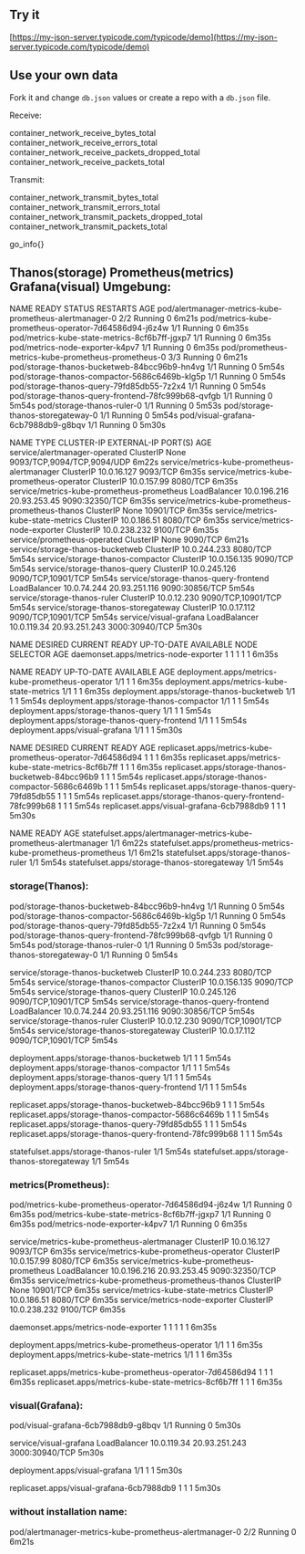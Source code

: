 ## Try it

[https://my-json-server.typicode.com/typicode/demo](https://my-json-server.typicode.com/typicode/demo)

## Use your own data

Fork it and change `db.json` values or create a repo with a `db.json` file.

Receive:

container_network_receive_bytes_total
container_network_receive_errors_total
container_network_receive_packets_dropped_total
container_network_receive_packets_total

Transmit:

container_network_transmit_bytes_total
container_network_transmit_errors_total
container_network_transmit_packets_dropped_total
container_network_transmit_packets_total


go_info{}

## Thanos(storage) Prometheus(metrics) Grafana(visual) Umgebung:

NAME                                                      READY   STATUS    RESTARTS   AGE
pod/alertmanager-metrics-kube-prometheus-alertmanager-0   2/2     Running   0          6m21s
pod/metrics-kube-prometheus-operator-7d64586d94-j6z4w     1/1     Running   0          6m35s
pod/metrics-kube-state-metrics-8cf6b7ff-jgxp7             1/1     Running   0          6m35s
pod/metrics-node-exporter-k4pv7                           1/1     Running   0          6m35s
pod/prometheus-metrics-kube-prometheus-prometheus-0       3/3     Running   0          6m21s
pod/storage-thanos-bucketweb-84bcc96b9-hn4vg              1/1     Running   0          5m54s
pod/storage-thanos-compactor-5686c6469b-klg5p             1/1     Running   0          5m54s
pod/storage-thanos-query-79fd85db55-7z2x4                 1/1     Running   0          5m54s
pod/storage-thanos-query-frontend-78fc999b68-qvfgb        1/1     Running   0          5m54s
pod/storage-thanos-ruler-0                                1/1     Running   0          5m53s
pod/storage-thanos-storegateway-0                         1/1     Running   0          5m54s
pod/visual-grafana-6cb7988db9-g8bqv                       1/1     Running   0          5m30s

NAME                                                TYPE           CLUSTER-IP     EXTERNAL-IP     PORT(S)                      AGE
service/alertmanager-operated                       ClusterIP      None           <none>          9093/TCP,9094/TCP,9094/UDP   6m22s
service/metrics-kube-prometheus-alertmanager        ClusterIP      10.0.16.127    <none>          9093/TCP                     6m35s
service/metrics-kube-prometheus-operator            ClusterIP      10.0.157.99    <none>          8080/TCP                     6m35s
service/metrics-kube-prometheus-prometheus          LoadBalancer   10.0.196.216   20.93.253.45    9090:32350/TCP               6m35s
service/metrics-kube-prometheus-prometheus-thanos   ClusterIP      None           <none>          10901/TCP                    6m35s
service/metrics-kube-state-metrics                  ClusterIP      10.0.186.51    <none>          8080/TCP                     6m35s
service/metrics-node-exporter                       ClusterIP      10.0.238.232   <none>          9100/TCP                     6m35s
service/prometheus-operated                         ClusterIP      None           <none>          9090/TCP                     6m21s
service/storage-thanos-bucketweb                    ClusterIP      10.0.244.233   <none>          8080/TCP                     5m54s
service/storage-thanos-compactor                    ClusterIP      10.0.156.135   <none>          9090/TCP                     5m54s
service/storage-thanos-query                        ClusterIP      10.0.245.126   <none>          9090/TCP,10901/TCP           5m54s
service/storage-thanos-query-frontend               LoadBalancer   10.0.74.244    20.93.251.116   9090:30856/TCP               5m54s
service/storage-thanos-ruler                        ClusterIP      10.0.12.230    <none>          9090/TCP,10901/TCP           5m54s
service/storage-thanos-storegateway                 ClusterIP      10.0.17.112    <none>          9090/TCP,10901/TCP           5m54s
service/visual-grafana                              LoadBalancer   10.0.119.34    20.93.251.243   3000:30940/TCP               5m30s

NAME                                   DESIRED   CURRENT   READY   UP-TO-DATE   AVAILABLE   NODE SELECTOR   AGE
daemonset.apps/metrics-node-exporter   1         1         1       1            1           <none>          6m35s

NAME                                               READY   UP-TO-DATE   AVAILABLE   AGE
deployment.apps/metrics-kube-prometheus-operator   1/1     1            1           6m35s
deployment.apps/metrics-kube-state-metrics         1/1     1            1           6m35s
deployment.apps/storage-thanos-bucketweb           1/1     1            1           5m54s
deployment.apps/storage-thanos-compactor           1/1     1            1           5m54s
deployment.apps/storage-thanos-query               1/1     1            1           5m54s
deployment.apps/storage-thanos-query-frontend      1/1     1            1           5m54s
deployment.apps/visual-grafana                     1/1     1            1           5m30s

NAME                                                          DESIRED   CURRENT   READY   AGE
replicaset.apps/metrics-kube-prometheus-operator-7d64586d94   1         1         1       6m35s
replicaset.apps/metrics-kube-state-metrics-8cf6b7ff           1         1         1       6m35s
replicaset.apps/storage-thanos-bucketweb-84bcc96b9            1         1         1       5m54s
replicaset.apps/storage-thanos-compactor-5686c6469b           1         1         1       5m54s
replicaset.apps/storage-thanos-query-79fd85db55               1         1         1       5m54s
replicaset.apps/storage-thanos-query-frontend-78fc999b68      1         1         1       5m54s
replicaset.apps/visual-grafana-6cb7988db9                     1         1         1       5m30s

NAME                                                                 READY   AGE
statefulset.apps/alertmanager-metrics-kube-prometheus-alertmanager   1/1     6m22s
statefulset.apps/prometheus-metrics-kube-prometheus-prometheus       1/1     6m21s
statefulset.apps/storage-thanos-ruler                                1/1     5m54s
statefulset.apps/storage-thanos-storegateway                         1/1     5m54s


### storage(Thanos):

pod/storage-thanos-bucketweb-84bcc96b9-hn4vg              1/1     Running   0          5m54s
pod/storage-thanos-compactor-5686c6469b-klg5p             1/1     Running   0          5m54s
pod/storage-thanos-query-79fd85db55-7z2x4                 1/1     Running   0          5m54s
pod/storage-thanos-query-frontend-78fc999b68-qvfgb        1/1     Running   0          5m54s
pod/storage-thanos-ruler-0                                1/1     Running   0          5m53s
pod/storage-thanos-storegateway-0                         1/1     Running   0          5m54s

service/storage-thanos-bucketweb                    ClusterIP      10.0.244.233   <none>          8080/TCP                     5m54s
service/storage-thanos-compactor                    ClusterIP      10.0.156.135   <none>          9090/TCP                     5m54s
service/storage-thanos-query                        ClusterIP      10.0.245.126   <none>          9090/TCP,10901/TCP           5m54s
service/storage-thanos-query-frontend               LoadBalancer   10.0.74.244    20.93.251.116   9090:30856/TCP               5m54s
service/storage-thanos-ruler                        ClusterIP      10.0.12.230    <none>          9090/TCP,10901/TCP           5m54s
service/storage-thanos-storegateway                 ClusterIP      10.0.17.112    <none>          9090/TCP,10901/TCP           5m54s

deployment.apps/storage-thanos-bucketweb           1/1     1            1           5m54s
deployment.apps/storage-thanos-compactor           1/1     1            1           5m54s
deployment.apps/storage-thanos-query               1/1     1            1           5m54s
deployment.apps/storage-thanos-query-frontend      1/1     1            1           5m54s

replicaset.apps/storage-thanos-bucketweb-84bcc96b9            1         1         1       5m54s
replicaset.apps/storage-thanos-compactor-5686c6469b           1         1         1       5m54s
replicaset.apps/storage-thanos-query-79fd85db55               1         1         1       5m54s
replicaset.apps/storage-thanos-query-frontend-78fc999b68      1         1         1       5m54s

statefulset.apps/storage-thanos-ruler                                1/1     5m54s
statefulset.apps/storage-thanos-storegateway                         1/1     5m54s


### metrics(Prometheus):

pod/metrics-kube-prometheus-operator-7d64586d94-j6z4w     1/1     Running   0          6m35s
pod/metrics-kube-state-metrics-8cf6b7ff-jgxp7             1/1     Running   0          6m35s
pod/metrics-node-exporter-k4pv7                           1/1     Running   0          6m35s

service/metrics-kube-prometheus-alertmanager        ClusterIP      10.0.16.127    <none>          9093/TCP                     6m35s
service/metrics-kube-prometheus-operator            ClusterIP      10.0.157.99    <none>          8080/TCP                     6m35s
service/metrics-kube-prometheus-prometheus          LoadBalancer   10.0.196.216   20.93.253.45    9090:32350/TCP               6m35s
service/metrics-kube-prometheus-prometheus-thanos   ClusterIP      None           <none>          10901/TCP                    6m35s
service/metrics-kube-state-metrics                  ClusterIP      10.0.186.51    <none>          8080/TCP                     6m35s
service/metrics-node-exporter                       ClusterIP      10.0.238.232   <none>          9100/TCP                     6m35s

daemonset.apps/metrics-node-exporter   1         1         1       1            1           <none>          6m35s

deployment.apps/metrics-kube-prometheus-operator   1/1     1            1           6m35s
deployment.apps/metrics-kube-state-metrics         1/1     1            1           6m35s

replicaset.apps/metrics-kube-prometheus-operator-7d64586d94   1         1         1       6m35s
replicaset.apps/metrics-kube-state-metrics-8cf6b7ff           1         1         1       6m35s


### visual(Grafana):

pod/visual-grafana-6cb7988db9-g8bqv                       1/1     Running   0          5m30s

service/visual-grafana                              LoadBalancer   10.0.119.34    20.93.251.243   3000:30940/TCP               5m30s

deployment.apps/visual-grafana                     1/1     1            1           5m30s

replicaset.apps/visual-grafana-6cb7988db9                     1         1         1       5m30s


### without installation name:

pod/alertmanager-metrics-kube-prometheus-alertmanager-0   2/2     Running   0          6m21s
